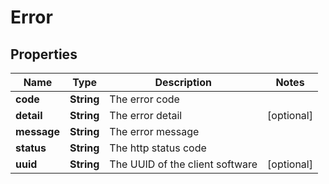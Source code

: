 
# Error

## Properties
Name | Type | Description | Notes
------------ | ------------- | ------------- | -------------
**code** | **String** | The error code | 
**detail** | **String** | The error detail |  [optional]
**message** | **String** | The error message | 
**status** | **String** | The http status code | 
**uuid** | **String** | The UUID of the client software |  [optional]



